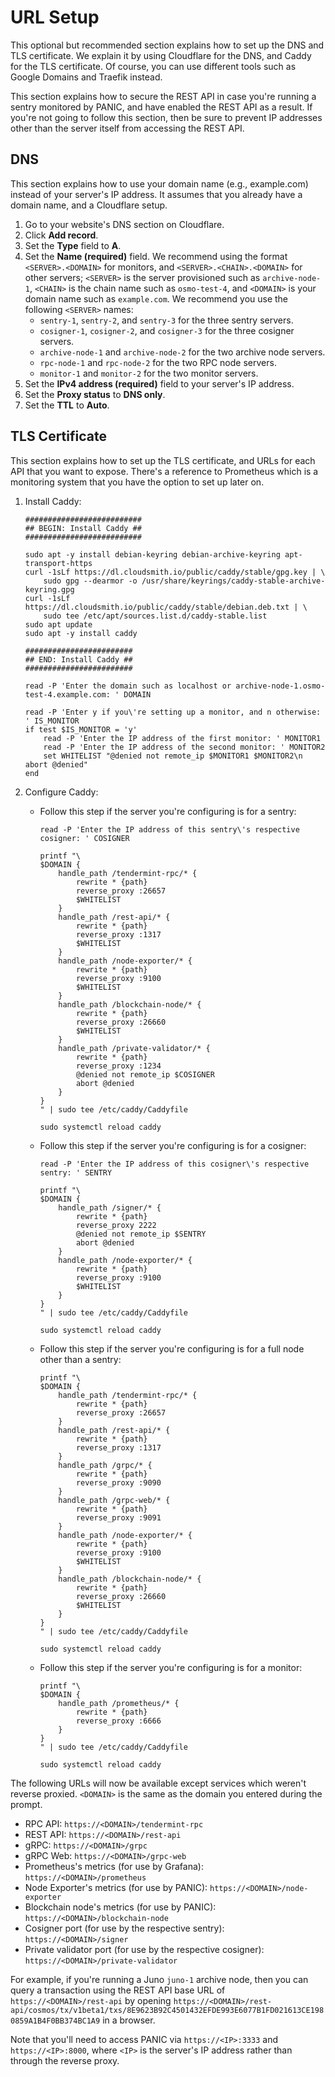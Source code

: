 # URL Setup

This optional but recommended section explains how to set up the DNS and TLS certificate. We explain it by using Cloudflare for the DNS, and Caddy for the TLS certificate. Of course, you can use different tools such as Google Domains and Traefik instead.

This section explains how to secure the REST API in case you're running a sentry monitored by PANIC, and have enabled the REST API as a result. If you're not going to follow this section, then be sure to prevent IP addresses other than the server itself from accessing the REST API.

## DNS

This section explains how to use your domain name (e.g., example.com) instead of your server's IP address. It assumes that you already have a domain name, and a Cloudflare setup.
1. Go to your website's DNS section on Cloudflare.
2. Click **Add record**.
3. Set the **Type** field to **A**.
4. Set the **Name (required)** field. We recommend using the format `<SERVER>.<DOMAIN>` for monitors, and `<SERVER>.<CHAIN>.<DOMAIN>` for other servers; `<SERVER>` is the server provisioned such as `archive-node-1`, `<CHAIN>` is the chain name such as `osmo-test-4`, and `<DOMAIN>` is your domain name such as `example.com`. We recommend you use the following `<SERVER>` names:
    - `sentry-1`, `sentry-2`, and `sentry-3` for the three sentry servers.
    - `cosigner-1`, `cosigner-2`, and `cosigner-3` for the three cosigner servers.
    - `archive-node-1` and `archive-node-2` for the two archive node servers.
    - `rpc-node-1` and `rpc-node-2` for the two RPC node servers.
    - `monitor-1` and `monitor-2` for the two monitor servers.
5. Set the **IPv4 address (required)** field to your server's IP address.
6. Set the **Proxy status** to **DNS only**.
7. Set the **TTL** to **Auto**.

## TLS Certificate

This section explains how to set up the TLS certificate, and URLs for each API that you want to expose. There's a reference to Prometheus which is a monitoring system that you have the option to set up later on.

1. Install Caddy:

    ```shell
    ##########################
    ## BEGIN: Install Caddy ##
    ##########################
   
    sudo apt -y install debian-keyring debian-archive-keyring apt-transport-https
    curl -1sLf https://dl.cloudsmith.io/public/caddy/stable/gpg.key | \
        sudo gpg --dearmor -o /usr/share/keyrings/caddy-stable-archive-keyring.gpg
    curl -1sLf https://dl.cloudsmith.io/public/caddy/stable/debian.deb.txt | \
        sudo tee /etc/apt/sources.list.d/caddy-stable.list
    sudo apt update
    sudo apt -y install caddy
   
    ########################
    ## END: Install Caddy ##
    ########################
   
    read -P 'Enter the domain such as localhost or archive-node-1.osmo-test-4.example.com: ' DOMAIN
   
    read -P 'Enter y if you\'re setting up a monitor, and n otherwise: ' IS_MONITOR
    if test $IS_MONITOR = 'y'
        read -P 'Enter the IP address of the first monitor: ' MONITOR1
        read -P 'Enter the IP address of the second monitor: ' MONITOR2
        set WHITELIST "@denied not remote_ip $MONITOR1 $MONITOR2\n        abort @denied" 
    end
    ```
2. Configure Caddy:
    - Follow this step if the server you're configuring is for a sentry:

        ```shell
        read -P 'Enter the IP address of this sentry\'s respective cosigner: ' COSIGNER
      
        printf "\
        $DOMAIN {
            handle_path /tendermint-rpc/* {
                rewrite * {path}
                reverse_proxy :26657
                $WHITELIST
            }
            handle_path /rest-api/* {
                rewrite * {path}
                reverse_proxy :1317
                $WHITELIST
            }
            handle_path /node-exporter/* {
                rewrite * {path}
                reverse_proxy :9100
                $WHITELIST
            }
            handle_path /blockchain-node/* {
                rewrite * {path}
                reverse_proxy :26660
                $WHITELIST
            }
            handle_path /private-validator/* {
                rewrite * {path}
                reverse_proxy :1234
                @denied not remote_ip $COSIGNER
                abort @denied
            }
        }
        " | sudo tee /etc/caddy/Caddyfile
     
        sudo systemctl reload caddy
        ```
    - Follow this step if the server you're configuring is for a cosigner:

        ```shell
        read -P 'Enter the IP address of this cosigner\'s respective sentry: ' SENTRY

        printf "\
        $DOMAIN {
            handle_path /signer/* {
                rewrite * {path}
                reverse_proxy 2222
                @denied not remote_ip $SENTRY
                abort @denied
            }
            handle_path /node-exporter/* {
                rewrite * {path}
                reverse_proxy :9100
                $WHITELIST
            }
        }
        " | sudo tee /etc/caddy/Caddyfile
     
        sudo systemctl reload caddy
        ```
    - Follow this step if the server you're configuring is for a full node other than a sentry:

        ```shell
        printf "\
        $DOMAIN {
            handle_path /tendermint-rpc/* {
                rewrite * {path}
                reverse_proxy :26657
            }
            handle_path /rest-api/* {
                rewrite * {path}
                reverse_proxy :1317
            }
            handle_path /grpc/* {
                rewrite * {path}
                reverse_proxy :9090
            }
            handle_path /grpc-web/* {
                rewrite * {path}
                reverse_proxy :9091
            }
            handle_path /node-exporter/* {
                rewrite * {path}
                reverse_proxy :9100
                $WHITELIST
            }
            handle_path /blockchain-node/* {
                rewrite * {path}
                reverse_proxy :26660
                $WHITELIST
            }
        }
        " | sudo tee /etc/caddy/Caddyfile
     
        sudo systemctl reload caddy
        ```
   - Follow this step if the server you're configuring is for a monitor:

       ```shell
       printf "\
       $DOMAIN {
           handle_path /prometheus/* {
               rewrite * {path}
               reverse_proxy :6666
           }
       }
       " | sudo tee /etc/caddy/Caddyfile
    
       sudo systemctl reload caddy
       ```

The following URLs will now be available except services which weren't reverse proxied. `<DOMAIN>` is the same as the domain you entered during the prompt.
- RPC API: `https://<DOMAIN>/tendermint-rpc`
- REST API: `https://<DOMAIN>/rest-api`
- gRPC: `https://<DOMAIN>/grpc`
- gRPC Web: `https://<DOMAIN>/grpc-web`
- Prometheus's metrics (for use by Grafana): `https://<DOMAIN>/prometheus`
- Node Exporter's metrics (for use by PANIC): `https://<DOMAIN>/node-exporter`
- Blockchain node's metrics (for use by PANIC): `https://<DOMAIN>/blockchain-node`
- Cosigner port (for use by the respective sentry): `https://<DOMAIN>/signer`
- Private validator port (for use by the respective cosigner): `https://<DOMAIN>/private-validator`

For example, if you're running a Juno `juno-1` archive node, then you can query a transaction using the REST API base URL of `https://<DOMAIN>/rest-api` by opening `https://<DOMAIN>/rest-api/cosmos/tx/v1beta1/txs/8E9623B92C4501432EFDE993E6077B1FD021613CE1980859A1B4F0BB374BC1A9` in a browser.

Note that you'll need to access PANIC via `https://<IP>:3333` and `https://<IP>:8000`, where `<IP>` is the server's IP address rather than through the reverse proxy.
